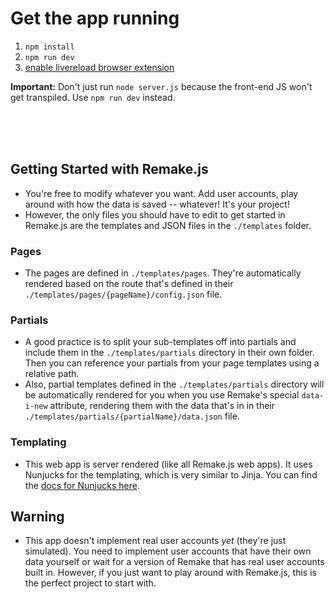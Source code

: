 # Get the app running

1. `npm install`
2. `npm run dev`
3. [enable livereload browser extension](https://chrome.google.com/webstore/detail/livereload/jnihajbhpnppcggbcgedagnkighmdlei?hl=en)

**Important:** Don't just run `node server.js` because the front-end JS won't get transpiled. Use `npm run dev` instead.

<br/><br/><br/>

## Getting Started with Remake.js

- You're free to modify whatever you want. Add user accounts, play around with how the data is saved -- whatever! It's your project!
- However, the only files you should have to edit to get started in Remake.js are the templates and JSON files in the `./templates` folder.

### Pages

- The pages are defined in `./templates/pages`. They're automatically rendered based on the route that's defined in their `./templates/pages/{pageName}/config.json` file.

### Partials

- A good practice is to split your sub-templates off into partials and include them in the `./templates/partials` directory in their own folder. Then you can reference your partials from your page templates using a relative path.
- Also, partial templates defined in the `./templates/partials` directory will be automatically rendered for you when you use Remake's special `data-i-new` attribute, rendering them with the data that's in in their `./templates/partials/{partialName}/data.json` file.

### Templating

- This web app is server rendered (like all Remake.js web apps). It uses Nunjucks for the templating, which is very similar to Jinja. You can find the [docs for Nunjucks here](https://mozilla.github.io/nunjucks/templating.html).

## Warning

- This app doesn't implement real user accounts _yet_ (they're just simulated). You need to implement user accounts that have their own data yourself or wait for a version of Remake that has real user accounts built in. However, if you just want to play around with Remake.js, this is the perfect project to start with.
